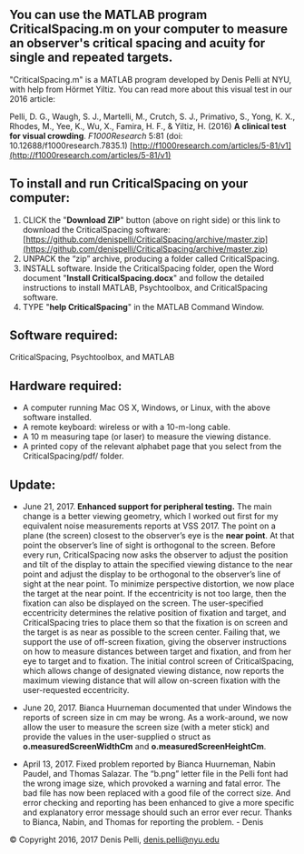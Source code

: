 ## You can use the MATLAB program CriticalSpacing.m on your computer to measure an observer's critical spacing and acuity for single and repeated targets.

"CriticalSpacing.m" is a MATLAB program developed by Denis Pelli at NYU, with help from Hörmet Yiltiz. You can read more about this visual test in our
2016 article:

Pelli, D. G., Waugh, S. J., Martelli, M., Crutch, S. J., Primativo, S., Yong, K. X., Rhodes, M., Yee, K., Wu, X., Famira, H. F., & Yiltiz, H. (2016) **A clinical test for visual crowding**. _F1000Research_ 5:81 (doi: 10.12688/f1000research.7835.1) [http://f1000research.com/articles/5-81/v1](http://f1000research.com/articles/5-81/v1)

## To install and run CriticalSpacing on your computer:

1. CLICK the "**Download ZIP**" button (above on right side) or this link to download the CriticalSpacing software:
[https://github.com/denispelli/CriticalSpacing/archive/master.zip](https://github.com/denispelli/CriticalSpacing/archive/master.zip)
1. UNPACK the “zip” archive, producing a folder called CriticalSpacing.
1. INSTALL software. Inside the CriticalSpacing folder, open the Word document "**Install CriticalSpacing.docx**" and follow the detailed instructions to install MATLAB, Psychtoolbox, and CriticalSpacing software.
1. TYPE "**help CriticalSpacing**" in the MATLAB Command Window. 

## Software required:

CriticalSpacing, Psychtoolbox, and MATLAB

## Hardware required:

* A computer running Mac OS X, Windows, or Linux, with the above software installed. 
* A remote keyboard: wireless or with a 10-m-long cable.
* A 10 m measuring tape (or laser) to measure the viewing distance.
* A printed copy of the relevant alphabet page that you select from the CriticalSpacing/pdf/ folder.

## Update:
* June 21, 2017. <b>Enhanced support for peripheral testing.</b> The main change is a better viewing geometry, which I worked out first for my equivalent noise measurements reports at VSS 2017. The point on a plane (the screen) closest to the observer’s eye is the <b>near point</b>. At that point the observer’s line of sight is orthogonal to the screen. Before every run, CriticalSpacing now asks the observer to adjust the position and tilt of the display to attain the specified viewing distance to the near point and adjust the display to be orthogonal to the observer’s line of sight at the near point. To minimize perspective distortion, we now place the target at the near point. If the eccentricity is not too large, then the fixation can also be displayed on the screen. The user-specified eccentricity determines the relative position of fixation and target, and CriticalSpacing tries to place them so that the fixation is on screen and the target is as near as possible to the screen center. Failing that, we  support the use of off-screen fixation, giving the observer instructions on how to measure distances between target and fixation, and from her eye to target and to fixation. The initial control screen of CriticalSpacing, which allows change of designated viewing distance, now reports the maximum viewing distance that will allow on-screen fixation with the user-requested eccentricity.

* June 20, 2017. Bianca Huurneman documented that under Windows the reports of screen size in cm may be wrong. As a work-around, we now allow the user to measure the screen size (with a meter stick) and provide the values in the user-supplied o struct as <b>o.measuredScreenWidthCm</b> and <b>o.measuredScreenHeightCm</b>.

* April 13, 2017. Fixed problem reported by Bianca Huurneman, Nabin Paudel, and Thomas Salazar. The “b.png” letter file in the Pelli font had the wrong image size, which provoked a warning and fatal error. The bad file has now been replaced with a good file of the correct size. And error checking and reporting has been enhanced to give a more specific and explanatory error message should such an error ever recur. Thanks to Bianca, Nabin, and Thomas for reporting the problem. - Denis


&copy; Copyright 2016, 2017 Denis Pelli, denis.pelli@nyu.edu
